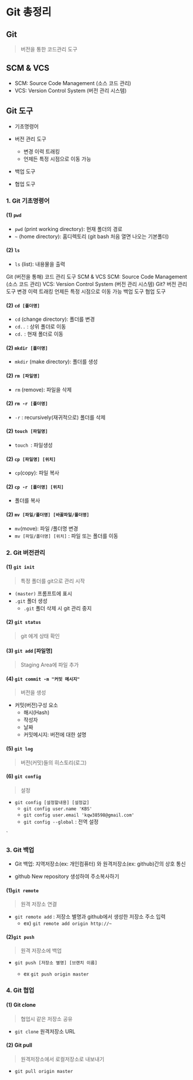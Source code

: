 # Git 총정리



## Git 

> 버전을 통한 코드관리 도구

## SCM & VCS

- SCM: Source Code Management (소스 코드 관리)
- VCS: Version Control System (버전 관리 시스템)

## Git 도구

- 기초명령어

- 버전 관리 도구
  - 변경 이력 트래킹
  - 언제든 특정 시점으로 이동 가능
- 백업 도구
- 협업 도구

### 1. Git 기초명령어



#### (1) `pwd` 

- `pwd` (print working directory): 현재 폴더의 경로
- `~` (home directory): 홈디렉토리 (git bash 처음 열면 나오는 기본폴더)



#### (2) `ls`  

- `ls` (list): 내용물을 출력

Git (버전을 통해) 코드 관리 도구 SCM & VCS SCM: Source Code Management (소스 코드 관리) VCS: Version Control System (버전 관리 시스템) Git? 버전 관리 도구 변경 이력 트래킹 언제든 특정 시점으로 이동 가능 백업 도구 협업 도구

#### (2) `cd [폴더명]`  

- `cd` (change directory): 폴더를 변경
- `cd..` : 상위 폴더로 이동
- `cd.` : 현재 폴더로 이동



#### (2) `mkdir [폴더명]` 

- `mkdir` (make directory): 폴더를 생성



#### (2) `rm [파일명]`  

- `rm` (remove): 파일을 삭제



#### (2) `rm -r [폴더명]`  

- `-r` : recursively(재귀적으로) 폴더를 삭제



#### (2) `touch [파일명]`  

- `touch `: 파일생성



#### (2) `cp [파일명] [위치]`  

- `cp`(copy): 파일 복사



#### (2) `cp -r [폴더명] [위치]`  

- 폴더를 복사

#### (2) `mv [파일/폴더명] [바꿀파일/폴더명]`  

- `mv`(move): 파일 /폴더명 변경
- `mv [파일/폴더명] [위치]` : 파일 또는 폴더를 이동



### 2. Git 버전관리

 #### (1) `git init` 

>  특정 폴더를 git으로 관리 시작

- `(master)` 프롬프트에 표시
- `.git` 폴더 생성
  - `.git` 폴더 삭제 시 git 관리 중지



#### (2) `git status` 

>  git 에게 상태 확인



#### (3) `git add` [파일명]

> Staging Area에 파일 추가



#### (4) `git commit -m "커밋 메시지"` 

>  버전을 생성

- 커밋(버전)구성 요소
  - 해시(Hash)
  - 작성자
  - 날짜
  - 커밋메시지: 버전에 대한 설명



#### (5) `git log` 

>  버전(커밋)들의 히스토리(로그)



#### (6) `git config` 

> 설정

- `git config [설정할내용] [설정값]` 
  - `git config user.name 'KBS'`
  - `git config user.email 'kqw38598@gmail.com'` 
  - `git config --global` : 전역 설정

`

### 3. Git 백업

- Git 백업: 지역저장소(ex: 개인컴퓨터) 와 원격저장소(ex: github)간의 상호 통신

- github New repository 생성하여 주소복사하기



#### (1)`git remote` 

> 원격 저장소 연결

- `git remote add` : 저장소 별명과 github에서 생성한 저장소 주소 입력
  - ex) `git remote add origin http://~`



#### (2)`git push `

>  원격 저장소에 백업 

- ```
  git push [저장소 별명] [브랜치 이름]
  ```

  - ex `git push origin master`



### 4. Git 협업



#### (1) Git clone

>  협업시 같은 저장소 공유

- `git clone` 원격저장소 URL



#### (2) Git pull

>  원격저장소에서 로컬저장소로 내보내기

- `git pull origin master` 

